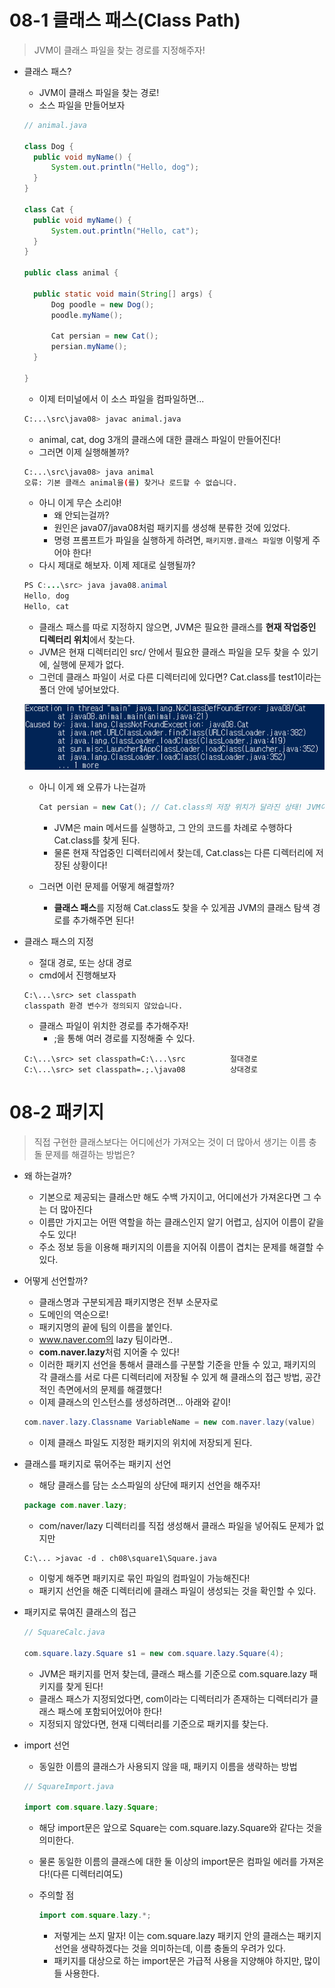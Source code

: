 # 08-1 클래스 패스(Class Path)

> JVM이 클래스 파일을 찾는 경로를 지정해주자!

- 클래스 패스?

  - JVM이 클래스 파일을 찾는 경로!
  - 소스 파일을 만들어보자

  ```java
  // animal.java
  
  class Dog {
  	public void myName() {
  		System.out.println("Hello, dog");
  	}
  }
  
  class Cat {
  	public void myName() {
  		System.out.println("Hello, cat");
  	}
  }
  
  public class animal {
  
  	public static void main(String[] args) {
  		Dog poodle = new Dog();
  		poodle.myName();
  		
  		Cat persian = new Cat();
  		persian.myName();
  	}
  
  }
  ```

  - 이제 터미널에서 이 소스 파일을 컴파일하면... 

  ```bash
  C:...\src\java08> javac animal.java
  ```

  - animal, cat, dog 3개의 클래스에 대한 클래스 파일이 만들어진다!
  - 그러면 이제 실행해볼까?

  ```bash
  C:...\src\java08> java animal
  오류: 기본 클래스 animal을(를) 찾거나 로드할 수 없습니다.
  ```

  - 아니 이게 무슨 소리야!
    - 왜 안되는걸까? 
    - 원인은 java07/java08처럼 패키지를 생성해 분류한 것에 있었다.
    - 명령 프롬프트가 파일을 실행하게 하려면, `패키지명.클래스 파일명` 이렇게 주어야 한다!
  - 다시 제대로 해보자. 이제 제대로 실행될까?

  ```java
  PS C:...\src> java java08.animal
  Hello, dog
  Hello, cat
  ```

  - 클래스 패스를 따로 지정하지 않으면, JVM은 필요한 클래스를 **현재 작업중인 디렉터리 위치**에서 찾는다.
  - JVM은 현재 디렉터리인 src/ 안에서 필요한 클래스 파일을 모두 찾을 수 있기에, 실행에 문제가 없다.
  - 그런데 클래스 파일이 서로 다른 디렉터리에 있다면? Cat.class를 test1이라는 폴더 안에 넣어보았다.

  ![image-20210830224930394](08.assets/image-20210830224930394.png)

  - 아니 이게 왜 오류가 나는걸까

    ```java
    Cat persian = new Cat(); // Cat.class의 저장 위치가 달라진 상태! JVM이 못 찾는다
    ```

    - JVM은 main 메서드를 실행하고, 그 안의 코드를 차례로 수행하다 Cat.class를 찾게 된다.
    - 물론 현재 작업중인 디렉터리에서 찾는데, Cat.class는 다른 디렉터리에 저장된 상황이다!

  - 그러면 이런 문제를 어떻게 해결할까?

    - **클래스 패스**를 지정해 Cat.class도 찾을 수 있게끔 JVM의 클래스 탐색 경로를 추가해주면 된다!



- 클래스 패스의 지정
  - 절대 경로, 또는 상대 경로
  - cmd에서 진행해보자
  
  ```shell
  C:\...\src> set classpath
  classpath 환경 변수가 정의되지 않았습니다.
  ```
  
  - 클래스 파일이 위치한 경로를 추가해주자!
    - ;을 통해 여러 경로를 지정해줄 수 있다.
  
  ```shell
  C:\...\src> set classpath=C:\...\src          절대경로
  C:\...\src> set classpath=.;.\java08          상대경로
  ```
  
  





# 08-2 패키지

> 직접 구현한 클래스보다는 어디에선가 가져오는 것이 더 많아서 생기는 이름 충돌 문제를 해결하는 방법은?

- 왜 하는걸까?
  - 기본으로 제공되는 클래스만 해도 수백 가지이고, 어디에선가 가져온다면 그 수는 더 많아진다
  - 이름만 가지고는 어떤 역할을 하는 클래스인지 알기 어렵고, 심지어 이름이 같을 수도 있다!
  - 주소 정보 등을 이용해 패키지의 이름을 지어줘 이름이 겹치는 문제를 해결할 수 있다.



- 어떻게 선언할까?

  - 클래스명과 구분되게끔 패키지명은 전부 소문자로
  - 도메인의 역순으로!
  - 패키지명의 끝에 팀의 이름을 붙인다.
  - www.naver.com의 lazy 팀이라면..
  - **com.naver.lazy**처럼 지어줄 수 있다!
  - 이러한 패키지 선언을 통해서 클래스를 구분할 기준을 만들 수 있고, 패키지의 각 클래스를 서로 다른 디렉터리에 저장될 수 있게 해 클래스의 접근 방법, 공간적인 측면에서의 문제를 해결했다!
  - 이제 클래스의 인스턴스를 생성하려면... 아래와 같이!

  ```java
  com.naver.lazy.Classname VariableName = new com.naver.lazy(value)
  ```

  - 이제 클래스 파일도 지정한 패키지의 위치에 저장되게 된다.



- 클래스를 패키지로 묶어주는 패키지 선언

  - 해당 클래스를 담는 소스파일의 상단에 패키지 선언을 해주자!

  ```java
  package com.naver.lazy;
  ```

  - com/naver/lazy 디렉터리를 직접 생성해서 클래스 파일을 넣어줘도 문제가 없지만

  ```shell
  C:\... >javac -d . ch08\square1\Square.java
  ```

  - 이렇게 해주면 패키지로 묶인 파일의 컴파일이 가능해진다!
  - 패키지 선언을 해준 디렉터리에 클래스 파일이 생성되는 것을 확인할 수 있다.



- 패키지로 묶여진 클래스의 접근

  ```java
  // SquareCalc.java
  
  com.square.lazy.Square s1 = new com.square.lazy.Square(4);
  ```

  - JVM은 패키지를 먼저 찾는데, 클래스 패스를 기준으로 com.square.lazy 패키지를 찾게 된다!
  - 클래스 패스가 지정되었다면, com이라는 디렉터리가 존재하는 디렉터리가 클래스 패스에 포함되어있어야 한다!
  - 지정되지 않았다면, 현재 디렉터리를 기준으로 패키지를 찾는다.



- import 선언

  - 동일한 이름의 클래스가 사용되지 않을 때, 패키지 이름을 생략하는 방법

  ```java
  // SquareImport.java
  
  import com.square.lazy.Square;
  ```

  - 해당 import문은 앞으로 Square는 com.square.lazy.Square와 같다는 것을 의미한다.

  - 물론 동일한 이름의 클래스에 대한 둘 이상의 import문은 컴파일 에러를 가져온다!(다른 디렉터리여도)

  - 주의할 점

    ```java
    import com.square.lazy.*;
    ```

    - 저렇게는 쓰지 말자! 이는 com.square.lazy 패키지 안의 클래스는 패키지 선언을 생략하겠다는 것을 의미하는데, 이름 충돌의 우려가 있다.
    - 패키지를 대상으로 하는 import문은 가급적 사용을 지양해야 하지만, 많이들 사용한다.

    
